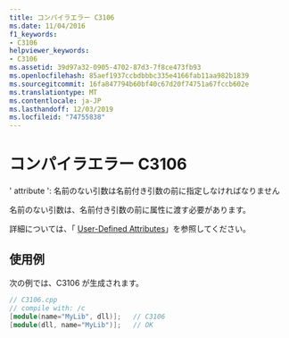 ```yaml
---
title: コンパイラエラー C3106
ms.date: 11/04/2016
f1_keywords:
- C3106
helpviewer_keywords:
- C3106
ms.assetid: 39d97a32-0905-4702-87d3-7f8ce473fb93
ms.openlocfilehash: 85aef1937ccbdbbbc335e4166fab11aa982b1839
ms.sourcegitcommit: 16fa847794b60bf40c67d20f74751a67fccb602e
ms.translationtype: MT
ms.contentlocale: ja-JP
ms.lasthandoff: 12/03/2019
ms.locfileid: "74755838"
---
```

# <a name="compiler-error-c3106"></a>コンパイラエラー C3106

' attribute ': 名前のない引数は名前付き引数の前に指定しなければなりません

名前のない引数は、名前付き引数の前に属性に渡す必要があります。

詳細については、「 [User-Defined Attributes](../../extensions/user-defined-attributes-cpp-component-extensions.md)」を参照してください。

## <a name="example"></a>使用例

次の例では、C3106 が生成されます。

```cpp
// C3106.cpp
// compile with: /c
[module(name="MyLib", dll)];   // C3106
[module(dll, name="MyLib")];   // OK
```
